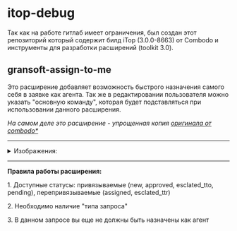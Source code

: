 <h1>itop-debug</h1>
<p>Так как на работе гитлаб имеет ограничения, был создан этот репозиторий который содержит билд iTop (3.0.0-8663) от Combodo и инструменты для разработки расширений (toolkit 3.0). </p>

<h2>gransoft-assign-to-me</h2>
<p>Это расширение добавляет возможность быстрого назначения самого себя в заявке как агента. Так же в редактировании пользователя можно указать "основную команду", которая будет подставляться при использовании данного расширения.</p>
<em>На самом деле это расширение - упрощенная копия <a href="https://www.itophub.io/wiki/page?id=extensions:assign_to_me">оригинала от combodo*</a></em>

<hr>

<p>
<details><summary>Изображения:</summary>
<p align="center">
<img style="text-align: center" src="https://user-images.githubusercontent.com/55271713/201922641-5e8b05fa-7a6f-40f4-ad54-589821ffeb69.png"/>
<img style="text-align: center" src="https://user-images.githubusercontent.com/55271713/201922653-f64bc36b-2bb6-4d1d-9b69-00257a58d5ff.png"/>
<img style="text-align: center" src="https://user-images.githubusercontent.com/55271713/201923058-12937185-edec-4ab2-b860-68812da2cb85.png"/>
</p>
</details>
</p>

<hr>

<p><b>Правила работы расширения:</b></p>
<p>1. Доступные статусы: привязываемые (new, approved, esclated_tto, pending), перепривязываемые (assigned, esclated_ttr)</p>
<p>2. Необходимо наличие "типа запроса"</p>
<p>3. В данном запросе вы еще не должны быть назначены как агент</p>
